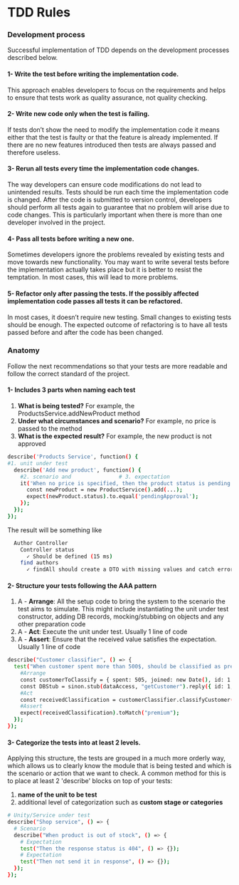# TDD Rules
### Development process
Successful implementation of TDD depends on the development processes described below.
#### 1- Write the test before writing the implementation code.
This approach enables developers to focus on the requirements and helps to ensure that tests work as quality assurance, not quality checking.

#### 2- Write new code only when the test is failing.
If tests don’t show the need to modify the implementation code it means either that the test is faulty or that the feature is already implemented. If there are no new features introduced then tests are always passed and therefore useless.

#### 3- Rerun all tests every time the implementation code changes.
The way developers can ensure code modifications do not lead to unintended results. Tests should be run each time the implementation code is changed.  After the code is submitted to version control, developers should perform all tests again to guarantee that no problem will arise due to code changes. This is particularly important when there is more than one developer involved in the project.
#### 4- Pass all tests before writing a new one.
Sometimes developers ignore the problems revealed by existing tests and move towards new functionality. You may want to write several tests before the implementation actually takes place but it is better to resist the temptation. In most cases, this will lead to more problems.

#### 5- Refactor only after passing the tests. If the possibly affected implementation code passes all tests it can be refactored.
In most cases, it doesn’t require new testing. Small changes to existing tests should be enough. The expected outcome of refactoring is to have all tests passed before and after the code has been changed.

### Anatomy
Follow the next recommendations so that your tests are more readable and follow the correct standard of the project.
#### 1- Includes 3 parts when naming each test
1. **What is being tested?** For example, the ProductsService.addNewProduct method
2. **Under what circumstances and scenario?** For example, no price is passed to the method
3. **What is the expected result?** For example, the new product is not approved
```sh
describe('Products Service', function() {
#1. unit under test
  describe('Add new product', function() {
    #2. scenario and               # 3. expectation
    it('When no price is specified, then the product status is pending approval', ()=> {
      const newProduct = new ProductService().add(...);
      expect(newProduct.status).to.equal('pendingApproval');
    });
  });
});
```
The result will be something like
```sh
  Author Controller
    Controller status
      ✓ Should be defined (15 ms)
    find authors
      ✓ findAll should create a DTO with missing values and catch errors (7 ms)
```
#### 2- Structure your tests following the AAA pattern
1. A - **Arrange**: All the setup code to bring the system to the scenario the test aims to simulate. This might include instantiating the unit under test constructor, adding DB records, mocking/stubbing on objects and any other preparation code
2. A - **Act**: Execute the unit under test. Usually 1 line of code
3. A - **Assert**: Ensure that the received value satisfies the expectation. Usually 1 line of code
```sh
describe("Customer classifier", () => {
  test("When customer spent more than 500$, should be classified as premium", () => {
    #Arrange
    const customerToClassify = { spent: 505, joined: new Date(), id: 1 };
    const DBStub = sinon.stub(dataAccess, "getCustomer").reply({ id: 1, classification: "regular" });
    #Act
    const receivedClassification = customerClassifier.classifyCustomer(customerToClassify);
    #Assert
    expect(receivedClassification).toMatch("premium");
  });
});
```

#### 3- Categorize the tests into at least 2 levels.
Applying this structure, the tests are grouped in a much more orderly way, which allows us to clearly know the module that is being tested and which is the scenario or action that we want to check.
A common method for this is to place at least 2 'describe' blocks on top of your tests:
1. **name of the unit to be test**
2. additional level of categorization such as **custom stage or categories**
```sh
# Unity/Service under test
describe("Shop service", () => {
  # Scenario
  describe("When product is out of stock", () => {
    # Expectation
    test("Then the response status is 404", () => {});
    # Expectation
    test("Then not send it in response", () => {});
  });
});
```